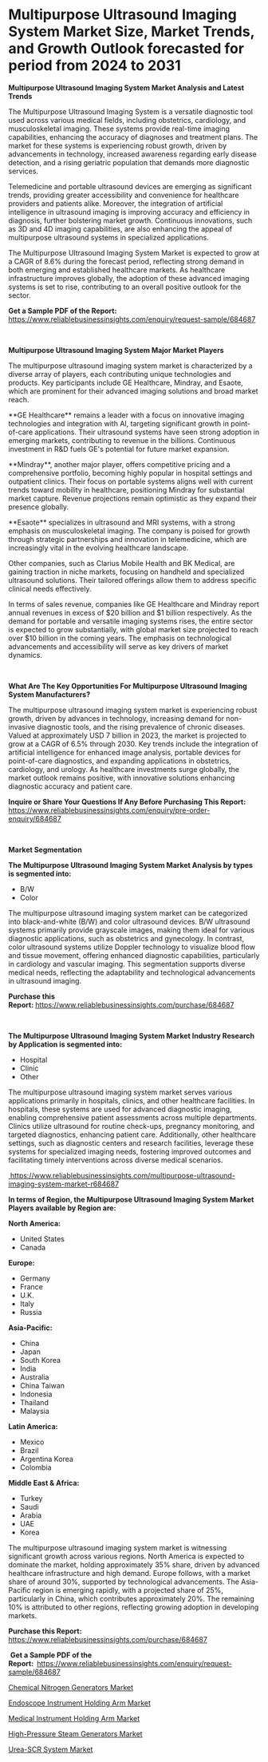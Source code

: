 <p><h1>Multipurpose Ultrasound Imaging System Market Size, Market Trends, and Growth Outlook forecasted for period from 2024 to 2031</h1></p><p><strong>Multipurpose Ultrasound Imaging System Market Analysis and Latest Trends</strong></p>
<p><p>The Multipurpose Ultrasound Imaging System is a versatile diagnostic tool used across various medical fields, including obstetrics, cardiology, and musculoskeletal imaging. These systems provide real-time imaging capabilities, enhancing the accuracy of diagnoses and treatment plans. The market for these systems is experiencing robust growth, driven by advancements in technology, increased awareness regarding early disease detection, and a rising geriatric population that demands more diagnostic services.</p><p>Telemedicine and portable ultrasound devices are emerging as significant trends, providing greater accessibility and convenience for healthcare providers and patients alike. Moreover, the integration of artificial intelligence in ultrasound imaging is improving accuracy and efficiency in diagnosis, further bolstering market growth. Continuous innovations, such as 3D and 4D imaging capabilities, are also enhancing the appeal of multipurpose ultrasound systems in specialized applications.</p><p>The Multipurpose Ultrasound Imaging System Market is expected to grow at a CAGR of 8.6% during the forecast period, reflecting strong demand in both emerging and established healthcare markets. As healthcare infrastructure improves globally, the adoption of these advanced imaging systems is set to rise, contributing to an overall positive outlook for the sector.</p></p>
<p><strong>Get a Sample PDF of the Report:&nbsp;</strong> <a href="https://www.reliablebusinessinsights.com/enquiry/request-sample/684687?utm_campaign=75&utm_medium=2&utm_source=Github&utm_content=ia&utm_term=30102024&utm_id=multipurpose-ultrasound-imaging-system">https://www.reliablebusinessinsights.com/enquiry/request-sample/684687</a></p>
<p>&nbsp;</p>
<p><strong>Multipurpose Ultrasound Imaging System Major Market Players</strong></p>
<p><p>The multipurpose ultrasound imaging system market is characterized by a diverse array of players, each contributing unique technologies and products. Key participants include GE Healthcare, Mindray, and Esaote, which are prominent for their advanced imaging solutions and broad market reach.</p><p>**GE Healthcare** remains a leader with a focus on innovative imaging technologies and integration with AI, targeting significant growth in point-of-care applications. Their ultrasound systems have seen strong adoption in emerging markets, contributing to revenue in the billions. Continuous investment in R&D fuels GE's potential for future market expansion.</p><p>**Mindray**, another major player, offers competitive pricing and a comprehensive portfolio, becoming highly popular in hospital settings and outpatient clinics. Their focus on portable systems aligns well with current trends toward mobility in healthcare, positioning Mindray for substantial market capture. Revenue projections remain optimistic as they expand their presence globally.</p><p>**Esaote** specializes in ultrasound and MRI systems, with a strong emphasis on musculoskeletal imaging. The company is poised for growth through strategic partnerships and innovation in telemedicine, which are increasingly vital in the evolving healthcare landscape. </p><p>Other companies, such as Clarius Mobile Health and BK Medical, are gaining traction in niche markets, focusing on handheld and specialized ultrasound solutions. Their tailored offerings allow them to address specific clinical needs effectively.</p><p>In terms of sales revenue, companies like GE Healthcare and Mindray report annual revenues in excess of $20 billion and $1 billion respectively. As the demand for portable and versatile imaging systems rises, the entire sector is expected to grow substantially, with global market size projected to reach over $10 billion in the coming years. The emphasis on technological advancements and accessibility will serve as key drivers of market dynamics.</p></p>
<p>&nbsp;</p>
<p><strong>What Are The Key Opportunities For Multipurpose Ultrasound Imaging System Manufacturers?</strong></p>
<p><p>The multipurpose ultrasound imaging system market is experiencing robust growth, driven by advances in technology, increasing demand for non-invasive diagnostic tools, and the rising prevalence of chronic diseases. Valued at approximately USD 7 billion in 2023, the market is projected to grow at a CAGR of 6.5% through 2030. Key trends include the integration of artificial intelligence for enhanced image analysis, portable devices for point-of-care diagnostics, and expanding applications in obstetrics, cardiology, and urology. As healthcare investments surge globally, the market outlook remains positive, with innovative solutions enhancing diagnostic accuracy and patient care.</p></p>
<p><strong>Inquire or Share Your Questions If Any Before Purchasing This Report:</strong> <a href="https://www.reliablebusinessinsights.com/enquiry/pre-order-enquiry/684687?utm_campaign=75&utm_medium=2&utm_source=Github&utm_content=ia&utm_term=30102024&utm_id=multipurpose-ultrasound-imaging-system">https://www.reliablebusinessinsights.com/enquiry/pre-order-enquiry/684687</a></p>
<p>&nbsp;</p>
<p><strong>Market Segmentation</strong></p>
<p><strong>The Multipurpose Ultrasound Imaging System Market Analysis by types is segmented into:</strong></p>
<p><ul><li>B/W</li><li>Color</li></ul></p>
<p><p>The multipurpose ultrasound imaging system market can be categorized into black-and-white (B/W) and color ultrasound devices. B/W ultrasound systems primarily provide grayscale images, making them ideal for various diagnostic applications, such as obstetrics and gynecology. In contrast, color ultrasound systems utilize Doppler technology to visualize blood flow and tissue movement, offering enhanced diagnostic capabilities, particularly in cardiology and vascular imaging. This segmentation supports diverse medical needs, reflecting the adaptability and technological advancements in ultrasound imaging.</p></p>
<p><strong>Purchase this Report:&nbsp;</strong><a href="https://www.reliablebusinessinsights.com/purchase/684687?utm_campaign=75&utm_medium=2&utm_source=Github&utm_content=ia&utm_term=30102024&utm_id=multipurpose-ultrasound-imaging-system">https://www.reliablebusinessinsights.com/purchase/684687</a></p>
<p>&nbsp;</p>
<p><strong>The Multipurpose Ultrasound Imaging System Market Industry Research by Application is segmented into:</strong></p>
<p><ul><li>Hospital</li><li>Clinic</li><li>Other</li></ul></p>
<p><p>The multipurpose ultrasound imaging system market serves various applications primarily in hospitals, clinics, and other healthcare facilities. In hospitals, these systems are used for advanced diagnostic imaging, enabling comprehensive patient assessments across multiple departments. Clinics utilize ultrasound for routine check-ups, pregnancy monitoring, and targeted diagnostics, enhancing patient care. Additionally, other healthcare settings, such as diagnostic centers and research facilities, leverage these systems for specialized imaging needs, fostering improved outcomes and facilitating timely interventions across diverse medical scenarios.</p></p>
<p><a href="https://www.reliablebusinessinsights.com/multipurpose-ultrasound-imaging-system-market-r684687?utm_campaign=75&utm_medium=2&utm_source=Github&utm_content=ia&utm_term=30102024&utm_id=multipurpose-ultrasound-imaging-system">&nbsp;https://www.reliablebusinessinsights.com/multipurpose-ultrasound-imaging-system-market-r684687</a></p>
<p><strong>In terms of Region, the Multipurpose Ultrasound Imaging System Market Players available by Region are:</strong></p>
<p>
    <p> <strong> North America: </strong>
        <ul>
            <li>United States</li>
            <li>Canada</li>
        </ul>
        </p> 
    <p> <strong> Europe: </strong>
        <ul>
            <li>Germany</li>
            <li>France</li>
            <li>U.K.</li>
            <li>Italy</li>
            <li>Russia</li>
        </ul>
        </p> 
    <p> <strong> Asia-Pacific: </strong>
        <ul>
            <li>China</li>
            <li>Japan</li>
            <li>South Korea</li>
            <li>India</li>
            <li>Australia</li>
            <li>China Taiwan</li>
            <li>Indonesia</li>
            <li>Thailand</li>
            <li>Malaysia</li>
        </ul>
        </p> 
    <p> <strong> Latin America: </strong>
        <ul>
            <li>Mexico</li>
            <li>Brazil</li>
            <li>Argentina Korea</li>
            <li>Colombia</li>
        </ul>
        </p> 
    <p> <strong> Middle East & Africa: </strong>
        <ul>
            <li>Turkey</li>
            <li>Saudi</li>
            <li>Arabia</li>
            <li>UAE</li>
            <li>Korea</li>
        </ul>
    </p>
    </p>
<p><p>The multipurpose ultrasound imaging system market is witnessing significant growth across various regions. North America is expected to dominate the market, holding approximately 35% share, driven by advanced healthcare infrastructure and high demand. Europe follows, with a market share of around 30%, supported by technological advancements. The Asia-Pacific region is emerging rapidly, with a projected share of 25%, particularly in China, which contributes approximately 20%. The remaining 10% is attributed to other regions, reflecting growing adoption in developing markets.</p></p>
<p><strong>Purchase this Report: </strong><a href="https://www.reliablebusinessinsights.com/purchase/684687?utm_campaign=75&utm_medium=2&utm_source=Github&utm_content=ia&utm_term=30102024&utm_id=multipurpose-ultrasound-imaging-system">https://www.reliablebusinessinsights.com/purchase/684687</a></p>
<p>&nbsp;<strong>Get a Sample PDF of the Report:&nbsp;&nbsp;</strong><a href="https://www.reliablebusinessinsights.com/enquiry/request-sample/684687?utm_campaign=75&utm_medium=2&utm_source=Github&utm_content=ia&utm_term=30102024&utm_id=multipurpose-ultrasound-imaging-system">https://www.reliablebusinessinsights.com/enquiry/request-sample/684687</a></p>
<p><strong></strong></p>
<p><p><a href="https://www.linkedin.com/pulse/global-chemical-nitrogen-generators-market-trends-innovations-qqtwf?utm_campaign=75&utm_medium=2&utm_source=Github&utm_content=ia&utm_term=30102024&utm_id=multipurpose-ultrasound-imaging-system">Chemical Nitrogen Generators Market</a></p><p><a href="https://github.com/OrlandoHBarks/Market-Research-Report-List-1/blob/main/endoscope-instrument-holding-arm-market.md?utm_campaign=75&utm_medium=2&utm_source=Github&utm_content=ia&utm_term=30102024&utm_id=multipurpose-ultrasound-imaging-system">Endoscope Instrument Holding Arm Market</a></p><p><a href="https://github.com/LoretaDushku585/Market-Research-Report-List-1/blob/main/medical-instrument-holding-arm-market.md?utm_campaign=75&utm_medium=2&utm_source=Github&utm_content=ia&utm_term=30102024&utm_id=multipurpose-ultrasound-imaging-system">Medical Instrument Holding Arm Market</a></p><p><a href="https://issuu.com/reportprime-2/docs/high-pressure-steam-generators-mark_e85cb962286c03?utm_campaign=75&utm_medium=2&utm_source=Github&utm_content=ia&utm_term=30102024&utm_id=multipurpose-ultrasound-imaging-system">High-Pressure Steam Generators Market</a></p><p><a href="https://issuu.com/reportprime-2/docs/urea-scr-system-market-size-2030.pp_8ad499b0f1b4a4?utm_campaign=75&utm_medium=2&utm_source=Github&utm_content=ia&utm_term=30102024&utm_id=multipurpose-ultrasound-imaging-system">Urea-SCR System Market</a></p></p>